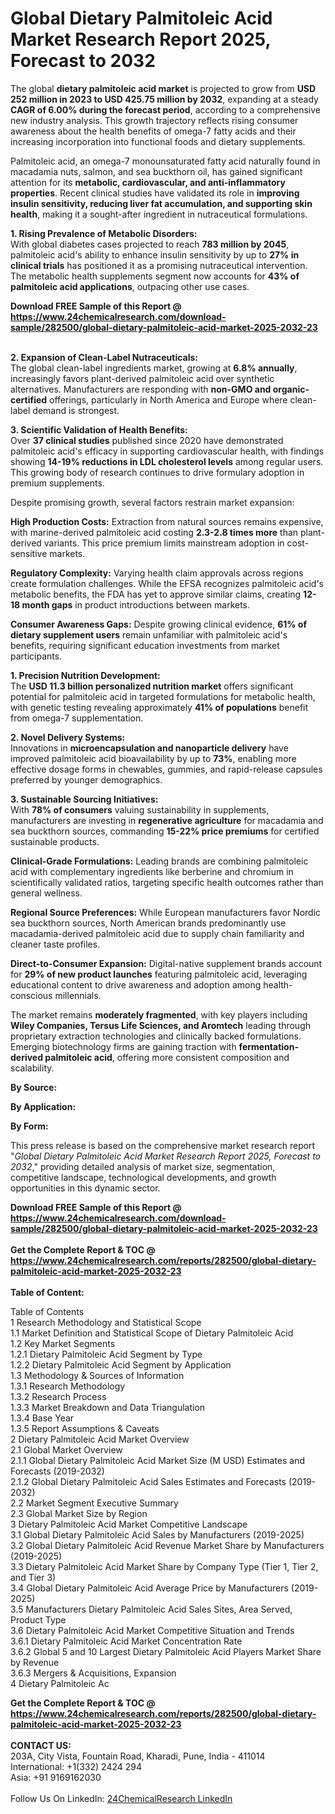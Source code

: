 <h1>Global Dietary Palmitoleic Acid Market Research Report 2025, Forecast to 2032</h1><p>The global <strong>dietary palmitoleic acid market</strong> is projected to grow from <strong>USD 252 million in 2023 to USD 425.75 million by 2032</strong>, expanding at a steady <strong>CAGR of 6.00% during the forecast period</strong>, according to a comprehensive new industry analysis. This growth trajectory reflects rising consumer awareness about the health benefits of omega-7 fatty acids and their increasing incorporation into functional foods and dietary supplements.</p><p>Palmitoleic acid, an omega-7 monounsaturated fatty acid naturally found in macadamia nuts, salmon, and sea buckthorn oil, has gained significant attention for its <strong>metabolic, cardiovascular, and anti-inflammatory properties</strong>. Recent clinical studies have validated its role in <strong>improving insulin sensitivity, reducing liver fat accumulation, and supporting skin health</strong>, making it a sought-after ingredient in nutraceutical formulations.</p><p><strong>1. Rising Prevalence of Metabolic Disorders:</strong><br>
With global diabetes cases projected to reach <strong>783 million by 2045</strong>, palmitoleic acid's ability to enhance insulin sensitivity by up to <strong>27% in clinical trials</strong> has positioned it as a promising nutraceutical intervention. The metabolic health supplements segment now accounts for <strong>43% of palmitoleic acid applications</strong>, outpacing other use cases.</p><div><b>Download FREE Sample of this Report @ 
            <a href="https://www.24chemicalresearch.com/download-sample/282500/global-dietary-palmitoleic-acid-market-2025-2032-23">
            https://www.24chemicalresearch.com/download-sample/282500/global-dietary-palmitoleic-acid-market-2025-2032-23</a></b></div><br><p><strong>2. Expansion of Clean-Label Nutraceuticals:</strong><br>
The global clean-label ingredients market, growing at <strong>6.8% annually</strong>, increasingly favors plant-derived palmitoleic acid over synthetic alternatives. Manufacturers are responding with <strong>non-GMO and organic-certified</strong> offerings, particularly in North America and Europe where clean-label demand is strongest.</p><p><strong>3. Scientific Validation of Health Benefits:</strong><br>
Over <strong>37 clinical studies</strong> published since 2020 have demonstrated palmitoleic acid's efficacy in supporting cardiovascular health, with findings showing <strong>14-19% reductions in LDL cholesterol levels</strong> among regular users. This growing body of research continues to drive formulary adoption in premium supplements.</p><p>Despite promising growth, several factors restrain market expansion:</p><p><strong>High Production Costs:</strong> Extraction from natural sources remains expensive, with marine-derived palmitoleic acid costing <strong>2.3-2.8 times more</strong> than plant-derived variants. This price premium limits mainstream adoption in cost-sensitive markets.</p><p><strong>Regulatory Complexity:</strong> Varying health claim approvals across regions create formulation challenges. While the EFSA recognizes palmitoleic acid's metabolic benefits, the FDA has yet to approve similar claims, creating <strong>12-18 month gaps</strong> in product introductions between markets.</p><p><strong>Consumer Awareness Gaps:</strong> Despite growing clinical evidence, <strong>61% of dietary supplement users</strong> remain unfamiliar with palmitoleic acid's benefits, requiring significant education investments from market participants.</p><p><strong>1. Precision Nutrition Development:</strong><br>
The <strong>USD 11.3 billion personalized nutrition market</strong> offers significant potential for palmitoleic acid in targeted formulations for metabolic health, with genetic testing revealing approximately <strong>41% of populations</strong> benefit from omega-7 supplementation.</p><p><strong>2. Novel Delivery Systems:</strong><br>
Innovations in <strong>microencapsulation and nanoparticle delivery</strong> have improved palmitoleic acid bioavailability by up to <strong>73%</strong>, enabling more effective dosage forms in chewables, gummies, and rapid-release capsules preferred by younger demographics.</p><p><strong>3. Sustainable Sourcing Initiatives:</strong><br>
With <strong>78% of consumers</strong> valuing sustainability in supplements, manufacturers are investing in <strong>regenerative agriculture</strong> for macadamia and sea buckthorn sources, commanding <strong>15-22% price premiums</strong> for certified sustainable products.</p><p><strong>Clinical-Grade Formulations:</strong> Leading brands are combining palmitoleic acid with complementary ingredients like berberine and chromium in scientifically validated ratios, targeting specific health outcomes rather than general wellness.</p><p><strong>Regional Source Preferences:</strong> While European manufacturers favor Nordic sea buckthorn sources, North American brands predominantly use macadamia-derived palmitoleic acid due to supply chain familiarity and cleaner taste profiles.</p><p><strong>Direct-to-Consumer Expansion:</strong> Digital-native supplement brands account for <strong>29% of new product launches</strong> featuring palmitoleic acid, leveraging educational content to drive awareness and adoption among health-conscious millennials.</p><p>The market remains <strong>moderately fragmented</strong>, with key players including <strong>Wiley Companies, Tersus Life Sciences, and Aromtech</strong> leading through proprietary extraction technologies and clinically backed formulations. Emerging biotechnology firms are gaining traction with <strong>fermentation-derived palmitoleic acid</strong>, offering more consistent composition and scalability.</p><p><strong>By Source:</strong></p><p><strong>By Application:</strong></p><p><strong>By Form:</strong></p><p>This press release is based on the comprehensive market research report "<em>Global Dietary Palmitoleic Acid Market Research Report 2025, Forecast to 2032</em>," providing detailed analysis of market size, segmentation, competitive landscape, technological developments, and growth opportunities in this dynamic sector.</p><div><b>Download FREE Sample of this Report @ 
            <a href="https://www.24chemicalresearch.com/download-sample/282500/global-dietary-palmitoleic-acid-market-2025-2032-23">
            https://www.24chemicalresearch.com/download-sample/282500/global-dietary-palmitoleic-acid-market-2025-2032-23</a></b></div><br><div><b>Get the Complete Report & TOC @ 
            <a href="https://www.24chemicalresearch.com/reports/282500/global-dietary-palmitoleic-acid-market-2025-2032-23">
            https://www.24chemicalresearch.com/reports/282500/global-dietary-palmitoleic-acid-market-2025-2032-23</a></b></div><br>
            <b>Table of Content:</b><p>Table of Contents<br />
1 Research Methodology and Statistical Scope<br />
1.1 Market Definition and Statistical Scope of Dietary Palmitoleic Acid<br />
1.2 Key Market Segments<br />
1.2.1 Dietary Palmitoleic Acid Segment by Type<br />
1.2.2 Dietary Palmitoleic Acid Segment by Application<br />
1.3 Methodology & Sources of Information<br />
1.3.1 Research Methodology<br />
1.3.2 Research Process<br />
1.3.3 Market Breakdown and Data Triangulation<br />
1.3.4 Base Year<br />
1.3.5 Report Assumptions & Caveats<br />
2 Dietary Palmitoleic Acid Market Overview<br />
2.1 Global Market Overview<br />
2.1.1 Global Dietary Palmitoleic Acid Market Size (M USD) Estimates and Forecasts (2019-2032)<br />
2.1.2 Global Dietary Palmitoleic Acid Sales Estimates and Forecasts (2019-2032)<br />
2.2 Market Segment Executive Summary<br />
2.3 Global Market Size by Region<br />
3 Dietary Palmitoleic Acid Market Competitive Landscape<br />
3.1 Global Dietary Palmitoleic Acid Sales by Manufacturers (2019-2025)<br />
3.2 Global Dietary Palmitoleic Acid Revenue Market Share by Manufacturers (2019-2025)<br />
3.3 Dietary Palmitoleic Acid Market Share by Company Type (Tier 1, Tier 2, and Tier 3)<br />
3.4 Global Dietary Palmitoleic Acid Average Price by Manufacturers (2019-2025)<br />
3.5 Manufacturers Dietary Palmitoleic Acid Sales Sites, Area Served, Product Type<br />
3.6 Dietary Palmitoleic Acid Market Competitive Situation and Trends<br />
3.6.1 Dietary Palmitoleic Acid Market Concentration Rate<br />
3.6.2 Global 5 and 10 Largest Dietary Palmitoleic Acid Players Market Share by Revenue<br />
3.6.3 Mergers & Acquisitions, Expansion<br />
4 Dietary Palmitoleic Ac</p><div><b>Get the Complete Report & TOC @ 
            <a href="https://www.24chemicalresearch.com/reports/282500/global-dietary-palmitoleic-acid-market-2025-2032-23">
            https://www.24chemicalresearch.com/reports/282500/global-dietary-palmitoleic-acid-market-2025-2032-23</a></b></div><br><b>CONTACT US:</b><br>
            203A, City Vista, Fountain Road, Kharadi, Pune, India - 411014<br>
            International: +1(332) 2424 294<br>
            Asia: +91 9169162030 <br><br>
            Follow Us On LinkedIn: <a href="https://www.linkedin.com/company/24chemicalresearch/">24ChemicalResearch LinkedIn</a>
